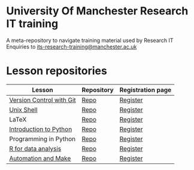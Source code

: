 # University Of Manchester Research IT training
A meta-repository to navigate training material used by Research IT
Enquiries to <its-research-training@manchester.ac.uk>

# Lesson repositories
|Lesson|Repository|Registration page|
|----|----|----|
|[Version Control with Git](https://gcapes.github.io/git-course)|[Repo](https://github.com/gcapes/git-course)|[Register](https://app.manchester.ac.uk/rgit)
|[Unix Shell](https://swcarpentry.github.io/shell-novice)|[Repo](https://github.com/swcarpentry/shell-novice)|[Register](https://app.manchester.ac.uk/linux)|
|LaTeX|[Repo](https://github.com/gcapes/latex-course)|[Register](https://app.manchester.ac.uk/latex)|
|[Introduction to Python](https://uomresearchit.github.io/python-novice-inflammation)|[Repo](https://github.com/UoMResearchIT/python-novice-inflammation)|[Register](https://app.manchester.ac.uk/rpythonint)|
|Programming in Python|[Repo](https://github.com/uomresearchit/python-advanced)|[Register](https://app.manchester.ac.uk/rpythonpro)|
|[R for data analysis](https://uomresearchit.github.io/r-tidyverse-intro)|[Repo](https://github.com/UoMResearchIT/r-tidyverse-intro)|[Register](https://app.manchester.ac.uk/rrdata)|
|[Automation and Make](https://swcarpentry.github.io/make-novice)|[Repo](https://github.com/swcarpentry/make-novice)|[Register](https://app.manchester.ac.uk/rmake)|
